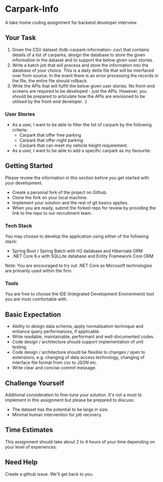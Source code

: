 # Carpark-Info
A take-home coding assignment for backend developer interview. 

## Your Task
1. Given the CSV dataset (hdb-carpark-information-<timestamp>.csv) that contains details of a list of carparks, design the database to store the given information in the dataset and to support the below given user stories.
2. Write a batch job that will process and store the information into the database of your choice. This is a daily delta file that will be interfaced over from source. In the event there is an error processing the records in the file, the entire file should rollback.
3. Write the APIs that will fulfill the below given user stories. No front-end screens are required to be developed - just the APIs. However, you should be prepared to articulate how the APIs are envisoned to be utilised by the front-end developer. :)

### User Stories
* As a user, I want to be able to filter the list of carpark by the following criteria:
  - Carpark that offer free parking
  - Carpark that offer night parking
  - Carpark that can meet my vehicle height requirement.
* As a user, I want to be able to add a specific carpark as my favourite.

## Getting Started
Please review the information in this section before you get started with your development. 

* Create a personal fork of the project on Github.
* Clone the fork on your local machine.
* Implement your solution and the rest of git basics applies.
* When you are ready, submit the forked repo for review by providing the link to the repo to our recruitment team.

### Tech Stack
You may choose to develop the application using either of the following stack:
* Spring Boot / Spring Batch with H2 database and Hibernate ORM
* .NET Core 6.x with SQLLite database and Entity Framework Core ORM

Note: You are encouraged to try out .NET Core as Microsoft technologies are primarily used within the firm.

### Tools
You are free to choose the IDE (Integrated Development Environment) tool you are most comfortable with.

## Basic Expectation
* Ability to design data schema, apply normalisation technique and enhance query performances, if applicable.
* Write readable, maintainable, performant and well-documented codes.
* Code design / architecture should support implementation of unit testing.
* Code design / architecture should be flexible to changes / open to extensions, e.g. changing of data access technology, changing of interface file format from csv to JSON etc.
* Write clear and concise commit message.

## Challenge Yourself
Additional consideration to fine-tune your solution. It's not a must to implement in this assignment but please be prepared to discuss:
* The dataset has the potential to be large in size.
* Minimal human intervention for job recovery.

## Time Estimates
This assignment should take about 2 to 4 hours of your time depending on your level of experiences. 

## Need Help
Create a github issue. We'll get back to you.
